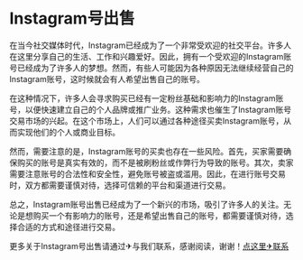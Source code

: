# Instagram号出售

在当今社交媒体时代，Instagram已经成为了一个非常受欢迎的社交平台。许多人在这里分享自己的生活、工作和兴趣爱好。因此，拥有一个受欢迎的Instagram账号已经成为了许多人的梦想。然而，有些人可能因为各种原因无法继续经营自己的Instagram账号，这时候就会有人希望出售自己的账号。

在这种情况下，许多人会寻求购买已经有一定粉丝基础和影响力的Instagram账号，以便快速建立自己的个人品牌或推广业务。这种需求也催生了Instagram账号交易市场的兴起。在这个市场上，人们可以通过各种途径买卖Instagram账号，从而实现他们的个人或商业目标。

然而，需要注意的是，Instagram账号的买卖也存在一些风险。首先，买家需要确保购买的账号是真实有效的，而不是被刷粉丝或作弊行为导致的账号。其次，卖家需要注意账号的合法性和安全性，避免账号被盗或滥用。因此，在进行账号交易时，双方都需要谨慎对待，选择可信赖的平台和渠道进行交易。

总之，Instagram账号出售已经成为了一个新兴的市场，吸引了许多人的关注。无论是想购买一个有影响力的账号，还是希望出售自己的账号，都需要谨慎对待，选择合适的方式和途径进行交易。

更多关于Instagram号出售请通过✈与我们联系，感谢阅读，谢谢！[点这里✈联系](https://lm.k02.cc)